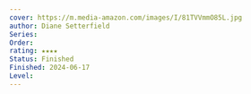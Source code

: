 ```yaml
---
cover: https://m.media-amazon.com/images/I/81TVVmmO85L.jpg
author: Diane Setterfield
Series: 
Order: 
rating: ★★★★
Status: Finished
Finished: 2024-06-17
Level:
---
```








